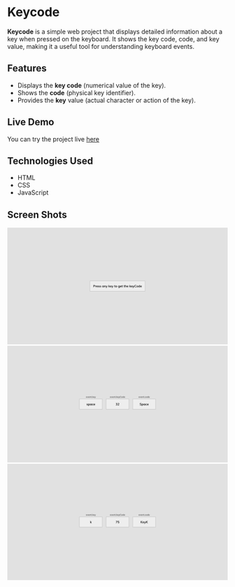 # Keycode

**Keycode** is a simple web project that displays detailed information about a key when pressed on the keyboard. It shows the key code, code, and key value, making it a useful tool for understanding keyboard events.

## Features

- Displays the **key code** (numerical value of the key).
- Shows the **code** (physical key identifier).
- Provides the **key** value (actual character or action of the key).

## Live Demo

You can try the project live [here](https://mohammadkiaei.github.io/key-code/)


## Technologies Used

- HTML
- CSS
- JavaScript

## Screen Shots

![KeyCode 1](https://github.com/mohammadkiaei/key-code/blob/master/EventKeyCodes-1.png)
<br/>
![KeyCode 2](https://github.com/mohammadkiaei/key-code/blob/master/EventKeyCodes-2.png)
<br/>
![KeyCode 3](https://github.com/mohammadkiaei/key-code/blob/master/EventKeyCodes-3.png)
